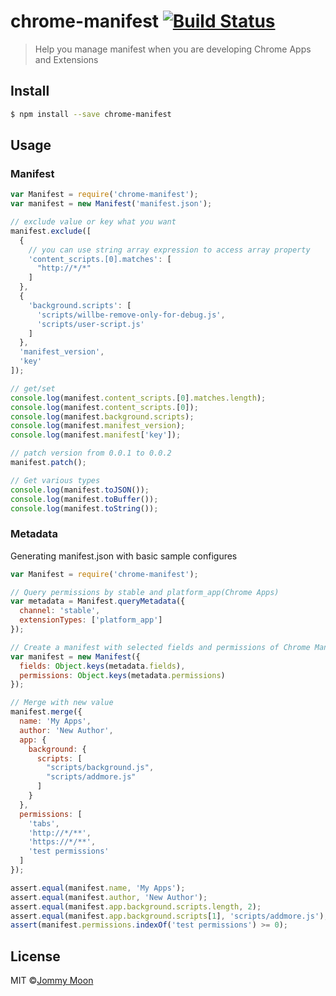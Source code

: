 # chrome-manifest [![Build Status](https://travis-ci.org/ragingwind/chrome-manifest.svg?branch=master)](https://travis-ci.org/ragingwind/chrome-manifest)

> Help you manage manifest when you are developing Chrome Apps and Extensions


## Install

```sh
$ npm install --save chrome-manifest
```

## Usage

### Manifest

```js
var Manifest = require('chrome-manifest');
var manifest = new Manifest('manifest.json');

// exclude value or key what you want
manifest.exclude([
  {
    // you can use string array expression to access array property
    'content_scripts.[0].matches': [
      "http://*/*"
    ]
  },
  {
    'background.scripts': [
      'scripts/willbe-remove-only-for-debug.js',
      'scripts/user-script.js'
    ]
  },
  'manifest_version',
  'key'
]);

// get/set
console.log(manifest.content_scripts.[0].matches.length);
console.log(manifest.content_scripts.[0]);
console.log(manifest.background.scripts);
console.log(manifest.manifest_version);
console.log(manifest.manifest['key']);

// patch version from 0.0.1 to 0.0.2
manifest.patch();

// Get various types
console.log(manifest.toJSON());
console.log(manifest.toBuffer());
console.log(manifest.toString());
```

### Metadata

Generating manifest.json with basic sample configures

```js
var Manifest = require('chrome-manifest');

// Query permissions by stable and platform_app(Chrome Apps)
var metadata = Manifest.queryMetadata({
  channel: 'stable',
  extensionTypes: ['platform_app']
});

// Create a manifest with selected fields and permissions of Chrome Manifest
var manifest = new Manifest({
  fields: Object.keys(metadata.fields),
  permissions: Object.keys(metadata.permissions)
});

// Merge with new value
manifest.merge({
  name: 'My Apps',
  author: 'New Author',
  app: {
    background: {
      scripts: [
        "scripts/background.js",
        "scripts/addmore.js"
      ]
    }
  },
  permissions: [
    'tabs',
    'http://*/**',
    'https://*/**',
    'test permissions'
  ]
});

assert.equal(manifest.name, 'My Apps');
assert.equal(manifest.author, 'New Author');
assert.equal(manifest.app.background.scripts.length, 2);
assert.equal(manifest.app.background.scripts[1], 'scripts/addmore.js');
assert(manifest.permissions.indexOf('test permissions') >= 0);
```

## License

MIT ©[Jommy Moon](http://ragingwind.me)
